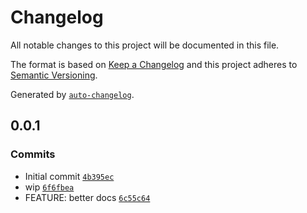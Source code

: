 # Changelog

All notable changes to this project will be documented in this file.

The format is based on [Keep a Changelog](https://keepachangelog.com/en/1.0.0/)
and this project adheres to [Semantic Versioning](https://semver.org/spec/v2.0.0.html).

Generated by [`auto-changelog`](https://github.com/CookPete/auto-changelog).

## 0.0.1

### Commits

- Initial commit [`4b395ec`](https://github.com/bicycle-codes/link/commit/4b395ec1b145a8bc87b2367120b7d6b2f845b15c)
- wip [`6f6fbea`](https://github.com/bicycle-codes/link/commit/6f6fbea4a3849e7520b0ee74b9f280acf2dcb426)
- FEATURE: better docs [`6c55c64`](https://github.com/bicycle-codes/link/commit/6c55c6433b3dd35c324b2edebcfbe0776d363d54)
